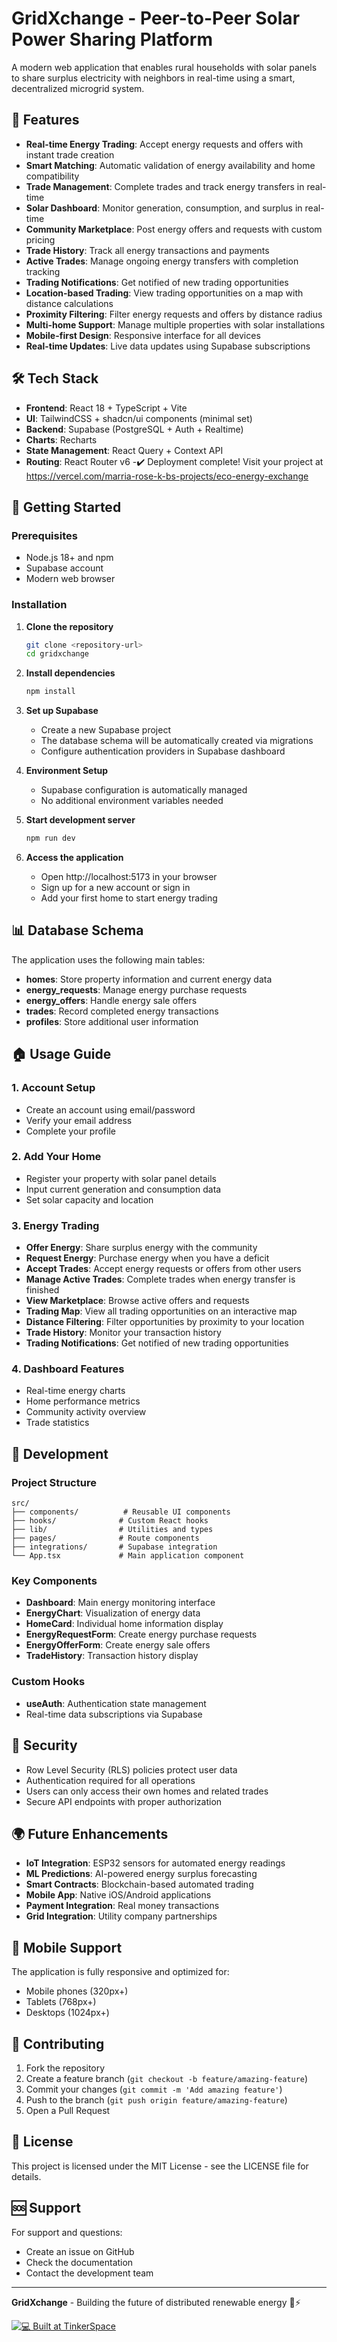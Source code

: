 # GridXchange - Peer-to-Peer Solar Power Sharing Platform

A modern web application that enables rural households with solar panels to share surplus electricity with neighbors in real-time using a smart, decentralized microgrid system.

## 🌟 Features

- **Real-time Energy Trading**: Accept energy requests and offers with instant trade creation
- **Smart Matching**: Automatic validation of energy availability and home compatibility
- **Trade Management**: Complete trades and track energy transfers in real-time
- **Solar Dashboard**: Monitor generation, consumption, and surplus in real-time
- **Community Marketplace**: Post energy offers and requests with custom pricing
- **Trade History**: Track all energy transactions and payments
- **Active Trades**: Manage ongoing energy transfers with completion tracking
- **Trading Notifications**: Get notified of new trading opportunities
- **Location-based Trading**: View trading opportunities on a map with distance calculations
- **Proximity Filtering**: Filter energy requests and offers by distance radius
- **Multi-home Support**: Manage multiple properties with solar installations
- **Mobile-first Design**: Responsive interface for all devices
- **Real-time Updates**: Live data updates using Supabase subscriptions

## 🛠 Tech Stack

- **Frontend**: React 18 + TypeScript + Vite
- **UI**: TailwindCSS + shadcn/ui components (minimal set)
- **Backend**: Supabase (PostgreSQL + Auth + Realtime)
- **Charts**: Recharts
- **State Management**: React Query + Context API
- **Routing**: React Router v6
-✔️  Deployment complete! Visit your project at https://vercel.com/marria-rose-k-bs-projects/eco-energy-exchange

## 🚀 Getting Started

### Prerequisites

- Node.js 18+ and npm
- Supabase account
- Modern web browser

### Installation

1. **Clone the repository**
   ```bash
   git clone <repository-url>
   cd gridxchange
   ```

2. **Install dependencies**
   ```bash
   npm install
   ```

3. **Set up Supabase**
   - Create a new Supabase project
   - The database schema will be automatically created via migrations
   - Configure authentication providers in Supabase dashboard

4. **Environment Setup**
   - Supabase configuration is automatically managed
   - No additional environment variables needed

5. **Start development server**
   ```bash
   npm run dev
   ```

6. **Access the application**
   - Open http://localhost:5173 in your browser
   - Sign up for a new account or sign in
   - Add your first home to start energy trading

## 📊 Database Schema

The application uses the following main tables:

- **homes**: Store property information and current energy data
- **energy_requests**: Manage energy purchase requests
- **energy_offers**: Handle energy sale offers
- **trades**: Record completed energy transactions
- **profiles**: Store additional user information

## 🏠 Usage Guide

### 1. **Account Setup**
- Create an account using email/password
- Verify your email address
- Complete your profile

### 2. **Add Your Home**
- Register your property with solar panel details
- Input current generation and consumption data
- Set solar capacity and location

### 3. **Energy Trading**
- **Offer Energy**: Share surplus energy with the community
- **Request Energy**: Purchase energy when you have a deficit
- **Accept Trades**: Accept energy requests or offers from other users
- **Manage Active Trades**: Complete trades when energy transfer is finished
- **View Marketplace**: Browse active offers and requests
- **Trading Map**: View all trading opportunities on an interactive map
- **Distance Filtering**: Filter opportunities by proximity to your location
- **Trade History**: Monitor your transaction history
- **Trading Notifications**: Get notified of new trading opportunities

### 4. **Dashboard Features**
- Real-time energy charts
- Home performance metrics
- Community activity overview
- Trade statistics

## 🔧 Development

### Project Structure
```
src/
├── components/          # Reusable UI components
├── hooks/              # Custom React hooks
├── lib/                # Utilities and types
├── pages/              # Route components
├── integrations/       # Supabase integration
└── App.tsx             # Main application component
```

### Key Components
- **Dashboard**: Main energy monitoring interface
- **EnergyChart**: Visualization of energy data
- **HomeCard**: Individual home information display
- **EnergyRequestForm**: Create energy purchase requests
- **EnergyOfferForm**: Create energy sale offers
- **TradeHistory**: Transaction history display

### Custom Hooks
- **useAuth**: Authentication state management
- Real-time data subscriptions via Supabase

## 🔐 Security

- Row Level Security (RLS) policies protect user data
- Authentication required for all operations
- Users can only access their own homes and related trades
- Secure API endpoints with proper authorization

## 🌍 Future Enhancements

- **IoT Integration**: ESP32 sensors for automated energy readings
- **ML Predictions**: AI-powered energy surplus forecasting
- **Smart Contracts**: Blockchain-based automated trading
- **Mobile App**: Native iOS/Android applications
- **Payment Integration**: Real money transactions
- **Grid Integration**: Utility company partnerships

## 📱 Mobile Support

The application is fully responsive and optimized for:
- Mobile phones (320px+)
- Tablets (768px+)
- Desktops (1024px+)

## 🤝 Contributing

1. Fork the repository
2. Create a feature branch (`git checkout -b feature/amazing-feature`)
3. Commit your changes (`git commit -m 'Add amazing feature'`)
4. Push to the branch (`git push origin feature/amazing-feature`)
5. Open a Pull Request

## 📄 License

This project is licensed under the MIT License - see the LICENSE file for details.

## 🆘 Support

For support and questions:
- Create an issue on GitHub
- Check the documentation
- Contact the development team

---

**GridXchange** - Building the future of distributed renewable energy 🌱⚡


[![💻 Built at TinkerSpace](https://img.shields.io/badge/Built%20at-TinkerSpace-blueviolet?style=for-the-badge&label=%F0%9F%92%BBBuilt%20at&labelColor=turquoise&color=white)](https://tinkerhub.org/tinkerspace)
